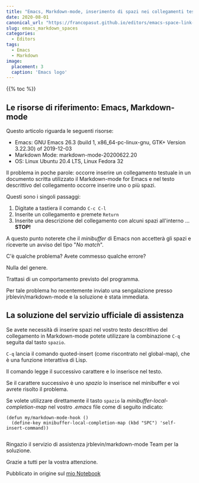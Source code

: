 ```yaml
---
title: "Emacs, Markdown-mode, inserimento di spazi nei collegamenti testuali creati con il comando \"C-c C-l\""
date: 2020-08-01
canonical_url: "https://francopasut.github.io/editors/emacs-space-link-text/"
slug: emacs_markdown_spaces
categories:
  - Editors
tags:
  - Emacs
  - Markdown
image:
  placement: 3
  caption: 'Emacs logo'
---
```


{{% toc %}}


##  Le risorse di riferimento: Emacs, Markdown-mode


Questo articolo riguarda le seguenti risorse:




- Emacs: GNU Emacs 26.3 (build 1, x86_64-pc-linux-gnu, GTK+ Version 3.22.30) of 2019-12-03
- Markdown Mode: markdown-mode-20200622.20
- OS: Linux Ubuntu 20.4 LTS, Linux Fedora 32

Il problema in poche parole: occorre inserire un collegamento testuale in un documento scritta utilizzato il Markdown-mode for Emacs e nel testo descrittivo del collegamento occorre inserire uno o più spazi.

Questi sono i singoli passaggi:

1. Digitate a tastiera il comando `C-c C-l`
2. Inserite un collegamento e premete `Return`
3. Inserite una descrizione del collegamento con alcuni spazi all'interno ... **STOP!**

A questo punto noterete che il _minibuffer_ di Emacs non accetterà gli spazi e riceverte un avviso del tipo "_No match_".

C'è qualche problema? Avete commesso qualche errore?

Nulla del genere.

Trattasi di un comportamento previsto del programma.


Per tale problema ho recentemente inviato una sengalazione presso jrblevin/markdown-mode e la soluzione è stata immediata.


## La soluzione del servizio ufficiale di assistenza 

Se avete necessità di inserire spazi nel vostro testo descrittivo del collegamento in Markdown-mode potete utilizzare la combinazione `C-q` seguita dal tasto `spazio`.

`C-q` lancia il comando quoted-insert (come riscontrato nel global-map), che è una funzione interattiva di Lisp.


Il comando legge il successivo carattere e lo inserisce nel testo.

Se il carattere successivo è uno _spazio_ lo inserisce nel minibuffer e voi avrete risolto il problema.

Se volete utilizzare direttamente il tasto  `spazio`  la _minibuffer-local-completion-map_ nel vostro _.emacs_ file come di seguito indicato: 


```elisp
(defun my/markdown-mode-hook ()
  (define-key minibuffer-local-completion-map (kbd "SPC") 'self-insert-command))
  
```




Ringazio il servizio di assistenza jrblevin/markdown-mode Team per la soluzione.

Grazie a tutti per la vostra attenzione.


Pubblicato in origine sul [mio Notebook](https://francopasut.github.io/editors/emacs-space-link-text/)

